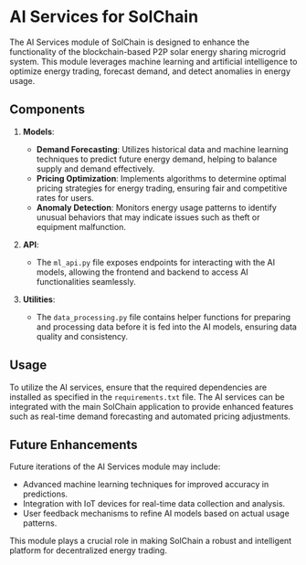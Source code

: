 # AI Services for SolChain

The AI Services module of SolChain is designed to enhance the functionality of the blockchain-based P2P solar energy sharing microgrid system. This module leverages machine learning and artificial intelligence to optimize energy trading, forecast demand, and detect anomalies in energy usage.

## Components

1. **Models**: 
   - **Demand Forecasting**: Utilizes historical data and machine learning techniques to predict future energy demand, helping to balance supply and demand effectively.
   - **Pricing Optimization**: Implements algorithms to determine optimal pricing strategies for energy trading, ensuring fair and competitive rates for users.
   - **Anomaly Detection**: Monitors energy usage patterns to identify unusual behaviors that may indicate issues such as theft or equipment malfunction.

2. **API**: 
   - The `ml_api.py` file exposes endpoints for interacting with the AI models, allowing the frontend and backend to access AI functionalities seamlessly.

3. **Utilities**: 
   - The `data_processing.py` file contains helper functions for preparing and processing data before it is fed into the AI models, ensuring data quality and consistency.

## Usage

To utilize the AI services, ensure that the required dependencies are installed as specified in the `requirements.txt` file. The AI services can be integrated with the main SolChain application to provide enhanced features such as real-time demand forecasting and automated pricing adjustments.

## Future Enhancements

Future iterations of the AI Services module may include:
- Advanced machine learning techniques for improved accuracy in predictions.
- Integration with IoT devices for real-time data collection and analysis.
- User feedback mechanisms to refine AI models based on actual usage patterns.

This module plays a crucial role in making SolChain a robust and intelligent platform for decentralized energy trading.